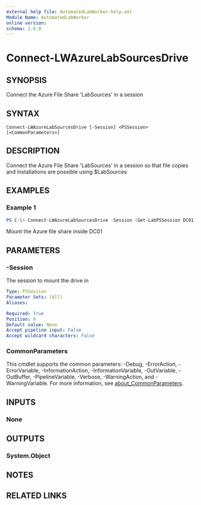```yaml
---
external help file: AutomatedLabWorker-help.xml
Module Name: AutomatedLabWorker
online version:
schema: 2.0.0
---
```


# Connect-LWAzureLabSourcesDrive

## SYNOPSIS
Connect the Azure File Share 'LabSources' in a session

## SYNTAX

```
Connect-LWAzureLabSourcesDrive [-Session] <PSSession> [<CommonParameters>]
```

## DESCRIPTION
Connect the Azure File Share 'LabSources' in a session so that file copies and installations are possible using $LabSources

## EXAMPLES

### Example 1
```powershell
PS C:\> Connect-LWAzureLabSourcesDrive -Session (Get-LabPSSession DC01)
```

Mount the Azure file share inside DC01

## PARAMETERS

### -Session
The session to mount the drive in

```yaml
Type: PSSession
Parameter Sets: (All)
Aliases:

Required: True
Position: 0
Default value: None
Accept pipeline input: False
Accept wildcard characters: False
```

### CommonParameters
This cmdlet supports the common parameters: -Debug, -ErrorAction, -ErrorVariable, -InformationAction, -InformationVariable, -OutVariable, -OutBuffer, -PipelineVariable, -Verbose, -WarningAction, and -WarningVariable. For more information, see [about_CommonParameters](http://go.microsoft.com/fwlink/?LinkID=113216).

## INPUTS

### None
## OUTPUTS

### System.Object
## NOTES

## RELATED LINKS
